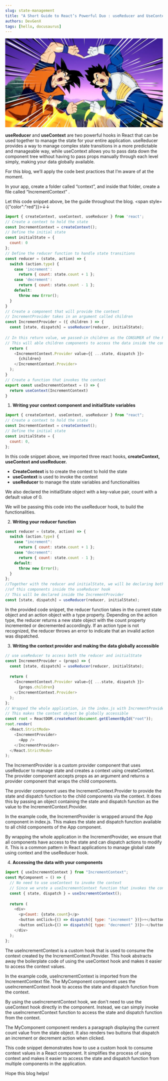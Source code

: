 ```yaml
---
slug: state-management
title: "A Short Guide to React’s Powerful Duo : useReducer and UseContext"
authors: DevGenX
tags: [hello, docusaurus]
---
```


![TradingLeague](../static/img/fusiongoku.png)

**useReducer** and **useContext** are two powerful hooks in React that can be used together to manage the state for your entire application. useReducer provides a way to manage complex state transitions in a more predictable and manageable way, while useContext allows you to pass data down the component tree without having to pass props manually through each level simply, making your data globally available.

For this blog, we’ll apply the code best practices that I’m aware of at the moment.

In your app, create a folder called “context”, and inside that folder, create a file called “IncrementContext” .

Let this code snippet above, be the guide throughout the blog. <span style={{"color":"red"}}>↓↓</span>

```javascript
import { createContext, useContext, useReducer } from 'react';
// Create a context to hold the state
const IncrementContext = createContext();
// Define the initial state
const initialState = {
  count: 0
};
// Define the reducer function to handle state transitions
const reducer = (state, action) => {
  switch (action.type) {
    case 'increment':
      return { count: state.count + 1 };
    case 'decrement':
      return { count: state.count - 1 };
    default:
      throw new Error();
  }
}
// Create a component that will provide the context
// IncrementProvider takes in an argument called children
const IncrementProvider = ({ children ) => {
  const [state, dispatch] = useReducer(reducer, initialState);

// In this return value, we passed-in children as the CONSUMER of the PROVIDER
// This will able children components to access the data inside the context
  return (
    <IncrementContext.Provider value={{ ...state, dispatch }}>
      {children}
    </IncrementContext.Provider>
  );
}
// Create a function that invokes the context
export const useIncrementContext = () => {
  return useContext(IncrementContext)
}
```

1. **Writing your context component and initialState variables**

```javascript
import { createContext, useContext, useReducer } from "react";
// Create a context to hold the state
const IncrementContext = createContext();
// Define the initial state
const initialState = {
  count: 0,
};
```

In this code snippet above, we imported three react hooks, **createContext, useContext and useReducer.**

- **CreateContext** is to create the context to hold the state
- **useContext** is used to invoke the context
- **useReducer** to manage the state variables and functionalities

We also declared the initialState object with a key-value pair, count with a default value of 0.

We will be passing this code into the useReducer hook, to build the functionalities.

2. **Writing your reducer function**

```javascript
const reducer = (state, action) => {
  switch (action.type) {
    case "increment":
      return { count: state.count + 1 };
    case "decrement":
      return { count: state.count - 1 };
    default:
      throw new Error();
  }
};
//Together with the reducer and initialState, we will be declaring both
//of this components inside the useReducer hook
// This will be declared inside the IncrementProvider
const [state, dispatch] = useReducer(reducer, initialState);
```

In the provided code snippet, the reducer function takes in the current state object and an action object with a type property. Depending on the action type, the reducer returns a new state object with the count property incremented or decremented accordingly. If an action type is not recognized, the reducer throws an error to indicate that an invalid action was dispatched.

3. **Writing the context provider and making the data globally accessible**

```javascript
// use useReducer to access both the reducer and initialState
const IncrementProvider = (props) => {
  const [state, dispatch] = useReducer(reducer, initialState);

  return (
    <IncrementContext.Provider value={{ ...state, dispatch }}>
      {props.children}
    </IncrementContext.Provider>
  );
};
// Wrapped the whole application, in the index.js with IncrementProvider
// This makes the context object be globally accessible
const root = ReactDOM.createRoot(document.getElementById("root"));
root.render(
  <React.StrictMode>
    <IncrementProvider>
      <App />
    </IncrementProvider>
  </React.StrictMode>
);
```

The IncrementProvider is a custom provider component that uses useReducer to manage state and creates a context using createContext. The provider component accepts props as an argument and returns a provider component that wraps the child components.

The provider component uses the IncrementContext.Provider to provide the state and dispatch function to the child components via the context. It does this by passing an object containing the state and dispatch function as the value to the IncrementContext.Provider.

In the example code, the IncrementProvider is wrapped around the App component in index.js. This makes the state and dispatch function available to all child components of the App component.

By wrapping the whole application in the IncrementProvider, we ensure that all components have access to the state and can dispatch actions to modify it. This is a common pattern in React applications to manage global state using context and the useReducer hook.

4. **Accessing the data with your components**

```javascript
import { useIncrementContext } from "IncrementContext";
const MyComponent = () => {
  // No need to use useContext to invoke the context
  // Since we wrote a useIncrementContext function that invokes the context
  const { state, dispatch } = useIncrementContext();

  return (
    <div>
      <p>Count: {state.count}</p>
      <button onClick={() => dispatch({ type: "increment" })}>+</button>
      <button onClick={() => dispatch({ type: "decrement" })}>-</button>
    </div>
  );
};
```

The useIncrementContext is a custom hook that is used to consume the context created by the IncrementContext.Provider. This hook abstracts away the boilerplate code of using the useContext hook and makes it easier to access the context values.

In the example code, useIncrementContext is imported from the IncrementContext file. The MyComponent component uses the useIncrementContext hook to access the state and dispatch function from the context.

By using the useIncrementContext hook, we don't need to use the useContext hook directly in the component. Instead, we can simply invoke the useIncrementContext function to access the state and dispatch function from the context.

The MyComponent component renders a paragraph displaying the current count value from the state object. It also renders two buttons that dispatch an increment or decrement action when clicked.

This code snippet demonstrates how to use a custom hook to consume context values in a React component. It simplifies the process of using context and makes it easier to access the state and dispatch function from multiple components in the application.

Hope this blog helps!
